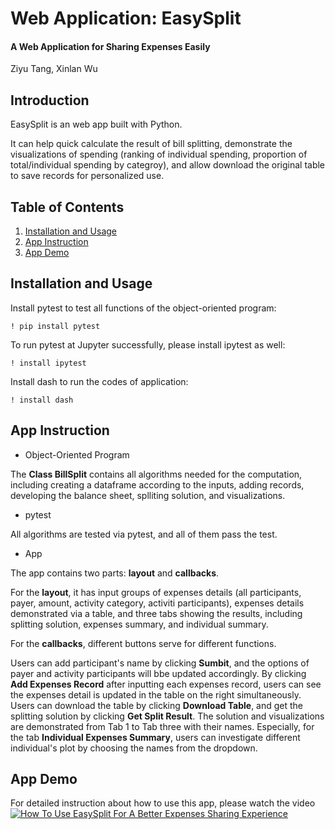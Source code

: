 # Web Application: EasySplit
#### A Web Application for Sharing Expenses Easily

Ziyu Tang, Xinlan Wu

## Introduction

EasySplit is an web app built with Python.

It can help quick calculate the result of bill splitting, demonstrate the visualizations of spending (ranking of individual spending, proportion of total/individual spending by categroy), and allow download the original table to save records for personalized use.

## Table of Contents

1. [Installation and Usage](#installation-and-usage)
2. [App Instruction](#App-Instruction)
3. [App Demo](#App-Demo)

## <a name="installation-and-usage"></a>Installation and Usage

Install pytest to test all functions of the object-oriented program:

```
! pip install pytest
```

To run pytest at Jupyter successfully, please install ipytest as well:

```
! install ipytest
```


Install dash to run the codes of application:

```
! install dash
```

## <a name="App-Instruction"></a>App Instruction

- Object-Oriented Program

The **Class BillSplit** contains all algorithms needed for the computation, including creating a dataframe according to the inputs, adding records, developing the balance sheet, splliting solution, and visualizations.

- pytest

All algorithms are tested via pytest, and all of them pass the test.

- App

The app contains two parts: **layout** and **callbacks**.

For the **layout**, it has input groups of expenses details (all participants, payer, amount, activity category, activiti participants), expenses details demonstrated via a table, and three tabs showing the results, including splitting solution, expenses summary, and individual summary.

For the **callbacks**, different buttons serve for different functions. 

Users can add participant's name by clicking **Sumbit**, and the options of payer and activity participants will bbe updated accordingly. By clicking **Add Expenses Record** after inputting each expenses record, users can see the expenses detail is updated in the table on the right simultaneously. Users can download the table by clicking **Download Table**, and get the splitting solution by clicking **Get Split Result**. The solution and visualizations are demonstrated from Tab 1 to Tab three with their names. Especially, for the tab **Individual Expenses Summary**, users can investigate different individual's plot by choosing the names from the dropdown.


## <a name="App-Demo"></a>App Demo

For detailed instruction about how to use this app, please watch the video [![How To Use EasySplit For A Better Expenses Sharing Experience](https://drive.google.com/file/d/1uyQBNjfiUH4Hyxa3vsRNzap1QHYX_SqA/view?usp=sharing)](https://drive.google.com/file/d/19unBmGrZ_abt7Oydl7NwW3IoBKU5bdGW/view?usp=sharing)
